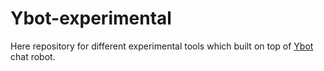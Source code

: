Ybot-experimental
====================

Here repository for different experimental tools which built on top of [Ybot](https://github.com/0xAX/Ybot) chat robot.
